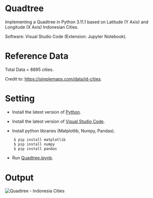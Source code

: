 # Quadtree

Implementing a Quadtree in Python 3.11.1 based on Latitude (Y Axis) and Longitude (X Axis) Indonesian Cities.

Software: Visual Studio Code (Extension: Jupyter Notebook).

# Reference Data

Total Data = 8895 cities.

Credit to: https://simplemaps.com/data/id-cities.

# Setting

* Install the latest version of [Python](https://www.python.org/downloads/).

* Install the latest version of [Visual Studio Code](https://code.visualstudio.com/download).

* Install python libraries (Matplotlib, Numpy, Pandas).

```bash
    $ pip install matplotlib
    $ pip install numpy
    $ pip install pandas
```

* Run [Quadtree.ipynb](https://github.com/derryromeo/Quadtree/blob/main/Quadtree.ipynb).

# Output
![Quadtree - Indonesia Cities](https://user-images.githubusercontent.com/121699462/210122267-539445f8-1e13-4fe2-a6c6-7062bd15d607.png)
